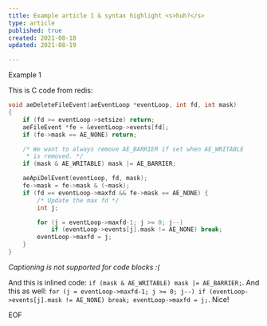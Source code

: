 ```yaml
---
title: Example article 1 & syntax highlight <s>huh?</s>
type: article
published: true
created: 2021-08-18
updated: 2021-08-19

---
```


Example 1

This is C code from redis:

```c
void aeDeleteFileEvent(aeEventLoop *eventLoop, int fd, int mask)
{
    if (fd >= eventLoop->setsize) return;
    aeFileEvent *fe = &eventLoop->events[fd];
    if (fe->mask == AE_NONE) return;

    /* We want to always remove AE_BARRIER if set when AE_WRITABLE
     * is removed. */
    if (mask & AE_WRITABLE) mask |= AE_BARRIER;

    aeApiDelEvent(eventLoop, fd, mask);
    fe->mask = fe->mask & (~mask);
    if (fd == eventLoop->maxfd && fe->mask == AE_NONE) {
        /* Update the max fd */
        int j;

        for (j = eventLoop->maxfd-1; j >= 0; j--)
            if (eventLoop->events[j].mask != AE_NONE) break;
        eventLoop->maxfd = j;
    }
}
```
*Captioning is not supported for code blocks :(*

And this is inlined code: `if (mask & AE_WRITABLE) mask |= AE_BARRIER;`. And this as well: `for (j = eventLoop->maxfd-1; j >= 0; j--) if (eventLoop->events[j].mask != AE_NONE) break; eventLoop->maxfd = j;`. Nice!

EOF
